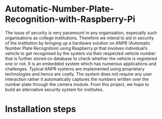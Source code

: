 # Automatic-Number-Plate-Recognition-with-Raspberry-Pi

The issue of security is very paramount in any organisation, especially such organisations as college institutions. Therefore we intend to aid in security of the institution by bringing up a hardware solution on ANPR (Automatic Number Plate Recognition) using Raspberry pi that involves individual’s vehicle to get recognised by the system via their respected vehicle number that is further stored on database to check whether the vehicle is registered one or not. It is an embedded system which has numerous applications and challenges. Typical ANPR systems are implemented using proprietary technologies and hence are costly. The system does not require any user interaction rather it automatically captures the numbers written over the number plate through the camera module. From this project, we hope to build an alternative security system for institutes. 

<h1>Installation steps</h1>

